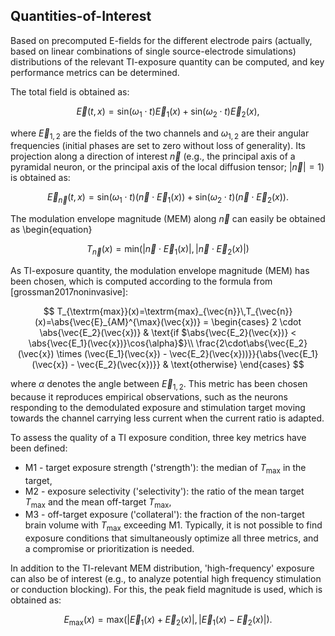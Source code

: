 ## Quantities-of-Interest

Based on precomputed E-fields for the different electrode pairs (actually, based on linear combinations of single source-electrode simulations) distributions of the relevant TI-exposure quantity can be computed, and key performance metrics can be determined.

The total field is obtained as:

$$\vec{E}(t,x)=\textrm{sin} (\omega_1\cdot t)\vec{E}_1(x)+\textrm{sin}(\omega_2\cdot t)\vec{E}_2(x),$$

where $\vec{E}_{1,2}$ are the fields of the two channels and $\omega_{1,2}$ are their angular frequencies (initial phases are set to zero without loss of generality). Its projection along a direction of interest $\vec{n}$ (e.g., the principal axis of a pyramidal neuron, or the principal axis of the local diffusion tensor; $\left| \vec{n} \right| = 1$) is obtained as:

$$
    \vec{E}_{\vec{n}}(t,x)=\textrm{sin} (\omega_1\cdot t)\left(\vec{n}\cdot\vec{E}_1(x)\right)+\textrm{sin}(\omega_2\cdot t)\left(\vec{n}\cdot\vec{E}_2(x)\right).
$$

The modulation envelope magnitude (MEM) along $\vec{n}$ can easily be obtained as \begin{equation}

$$
    T_{\vec{n}}(x)=\textrm{min}(\left|\vec{n}\cdot\vec{E}_1(x)\right|,\left|\vec{n}\cdot\vec{E}_2(x)\right|)
$$

As TI-exposure quantity, the modulation envelope magnitude (MEM) has been chosen, which is computed according to the formula from [grossman2017noninvasive]:

$$
    T_{\textrm{max}}(x)=\textrm{max}_{\vec{n}}\,T_{\vec{n}}(x)=\abs{\vec{E}_{AM}^{\max}(\vec{x})} = 
    \begin{cases}
      2 \cdot \abs{\vec{E_2}(\vec{x})} & \text{if $\abs{\vec{E_2}(\vec{x})} < \abs{\vec{E_1}(\vec{x})}\cos{\alpha}$}\\
      \frac{2\cdot\abs{\vec{E_2}(\vec{x}) \times (\vec{E_1}(\vec{x}) - \vec{E_2}(\vec{x}))}}{\abs{\vec{E_1}(\vec{x}) - \vec{E_2}(\vec{x})}} & \text{otherwise}
    \end{cases}
$$

where $\alpha$ denotes the angle between $\vec{E}_{1,2}$. This metric has been chosen because it reproduces empirical observations, such as the neurons responding to the demodulated exposure and stimulation target moving towards the channel carrying less current when the current ratio is adapted.

To assess the quality of a TI exposure condition, three key metrics have been defined:

* M1 - target exposure strength ('strength'): the median of $T_{\textrm{max}}$ in the target,
* M2 - exposure selectivity ('selectivity'): the ratio of the mean target $T_{\textrm{max}}$ and the mean off-target $T_{\textrm{max}}$,
* M3 - off-target exposure ('collateral'): the fraction of the non-target brain volume with $T_{\textrm{max}}$ exceeding M1.
Typically, it is not possible to find exposure conditions that simultaneously optimize all three metrics, and a compromise or prioritization is needed.

In addition to the TI-relevant MEM distribution, 'high-frequency' exposure can also be of interest (e.g., to analyze potential high frequency stimulation or conduction blocking). For this, the peak field magnitude is used, which is obtained as:

$$
    E_{\textrm{max}}(x)=\textrm{max}(\left|\vec{E}_1(x)+\vec{E}_2(x)\right|,\left|\vec{E}_1(x)-\vec{E}_2(x)\right|).
$$